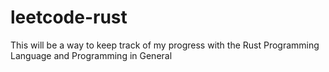 # leetcode-rust
This will be a way to keep track of my progress with the Rust Programming Language and Programming in General
